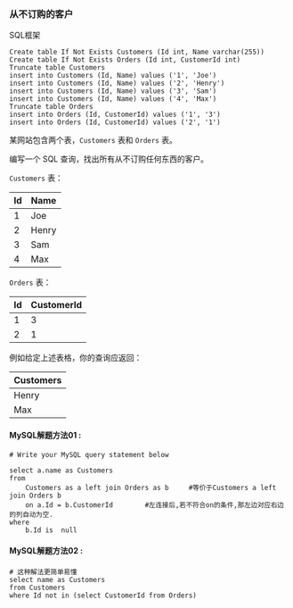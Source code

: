 ### 从不订购的客户 

SQL框架

```mysql
Create table If Not Exists Customers (Id int, Name varchar(255))
Create table If Not Exists Orders (Id int, CustomerId int)
Truncate table Customers
insert into Customers (Id, Name) values ('1', 'Joe')
insert into Customers (Id, Name) values ('2', 'Henry')
insert into Customers (Id, Name) values ('3', 'Sam')
insert into Customers (Id, Name) values ('4', 'Max')
Truncate table Orders
insert into Orders (Id, CustomerId) values ('1', '3')
insert into Orders (Id, CustomerId) values ('2', '1')
```

某网站包含两个表，`Customers` 表和 `Orders` 表。

编写一个 SQL 查询，找出所有从不订购任何东西的客户。

`Customers` 表：

| Id   | Name  |
| ---- | ----- |
| 1    | Joe   |
| 2    | Henry |
| 3    | Sam   |
| 4    | Max   |

`Orders` 表：

| Id   | CustomerId |
| ---- | ---------- |
| 1    | 3          |
| 2    | 1          |

例如给定上述表格，你的查询应返回：

| Customers |
| --------- |
| Henry     |
| Max       |



#### MySQL解题方法01  :

```mysql
# Write your MySQL query statement below

select a.name as Customers
from  
    Customers as a left join Orders as b     #等价于Customers a left join Orders b
    on a.Id = b.CustomerId        #左连接后,若不符合on的条件,那左边对应右边的列自动为空.
where 
    b.Id is  null

```

#### MySQL解题方法02  :

```mysql
# 这种解法更简单易懂
select name as Customers 
from Customers 
where Id not in (select CustomerId from Orders)
```



